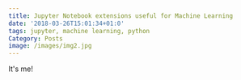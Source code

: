 ```yaml
---
title: Jupyter Notebook extensions useful for Machine Learning
date: '2018-03-26T15:01:34+01:0'
tags: jupyter, machine learning, python
Category: Posts
image: /images/img2.jpg
---
```


It's me!